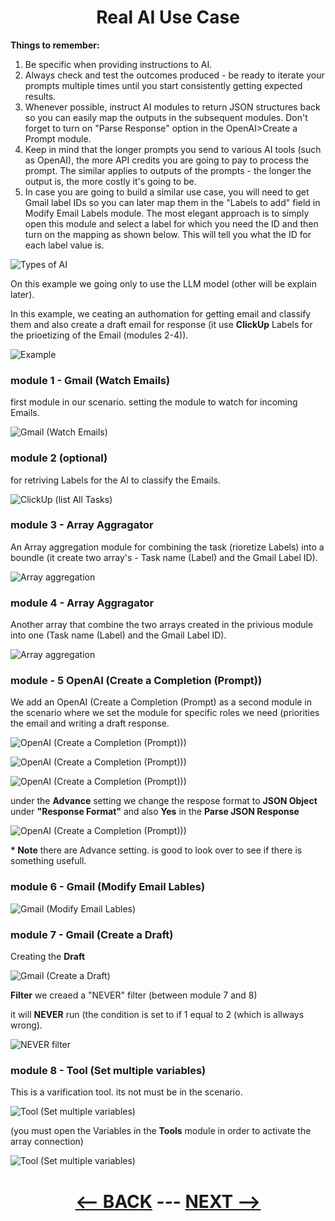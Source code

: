 <div align="center">

# Real AI Use Case


</div>

__Things to remember:__

1. Be specific when providing instructions to AI.
2. Always check and test the outcomes produced - be ready to iterate your prompts multiple times until you start consistently getting expected results.
3. Whenever possible, instruct AI modules to return JSON structures back so you can easily map the outputs in the subsequent modules. Don't forget to turn on "Parse Response" option in the OpenAI>Create a Prompt module.
4. Keep in mind that the longer prompts you send to various AI tools (such as OpenAI), the more API credits you are going to pay to process the prompt. The similar applies to outputs of the prompts - the longer the output is, the more costly it's going to be.
5. In case you are going to build a similar use case, you will need to get Gmail label IDs so you can later map them in the "Labels to add" field in Modify Email Labels module. The most elegant approach is to simply open this module and select a label for which you need the ID and then turn on the mapping as shown below. This will tell you what the ID for each label value is.

![Types of AI](pic/l3realaiusecasetypeofai.gif)

On this example we going only to use the LLM model (other will be explain later).

In this example, we ceating an authomation for getting email and classify them and also create a draft email for response (it use __ClickUp__ Labels for the prioetizing of the Email (modules 2-4)).


![Example](pic/l3realaiusecaseexample.gif)

### module 1 - Gmail (Watch Emails)

first module in our scenario. setting the module to watch for incoming Emails.

![Gmail (Watch Emails)](pic/l3realaiusecasegmail.gif)

### module 2 (optional)

for retriving Labels for the AI to classify the Emails.

![ClickUp (list All Tasks)](pic/l3realaiusecaseclickup.gif)

### module 3 - Array Aggragator

An Array aggregation module for combining the task (rioretize Labels) into a boundle (it create two array's - Task name (Label) and the Gmail Label ID).

![Array aggregation](pic/l3realaiusecasearray.gif)

### module 4 - Array Aggragator

Another array that combine the two arrays created in the privious module into one (Task name (Label) and the Gmail Label ID).

![Array aggregation](pic/l3realaiusecasearray1.gif)

### module - 5 OpenAI (Create a Completion (Prompt))

We add an OpenAI (Create a Completion (Prompt) as a second module in the scenario where we set the module for specific roles we need (priorities the email and writing a draft response.

![OpenAI (Create a Completion (Prompt)))](pic/l3realaiusecaseopenai.gif)

![OpenAI (Create a Completion (Prompt)))](pic/l3realaiusecaseopenai1.gif)

![OpenAI (Create a Completion (Prompt)))](pic/l3realaiusecaseopenai2.gif)

under the __Advance__ setting we change the respose format to __JSON Object__ under __"Response Format"__ and also __Yes__ in the __Parse JSON Response__

![OpenAI (Create a Completion (Prompt)))](pic/l3realaiusecaseopenai3.gif)

__* Note__ there are Advance setting. is good to look over to see if there is something usefull.

### module 6 - Gmail (Modify Email Lables)

![Gmail (Modify Email Lables)](pic/l3realaiusecasemodifylables.gif)

### module 7 - Gmail (Create a Draft)

Creating the __Draft__

![Gmail (Create a Draft)](pic/l3realaiusecasedraft.gif)

__Filter__ we creaed a "NEVER" filter (between module 7 and 8)

it will __NEVER__ run (the condition is set to if 1 equal to 2 (which is allways wrong).

![NEVER filter](pic/l3realaiusecaseneverfilter.gif)

### module 8 - Tool (Set multiple variables)

This is a varification tool. its not must be in the scenario.

![Tool (Set multiple variables)](pic/l3realaiusecasetool.gif)

(you must open the Variables in the __Tools__ module in order to activate the array connection)

![Tool (Set multiple variables)](pic/l3realaiusecasetoolsvariables.gif)

<div align="center">
  
# [<-- BACK](l3gettinghelp.md) --- [NEXT -->](.md)
</div>
